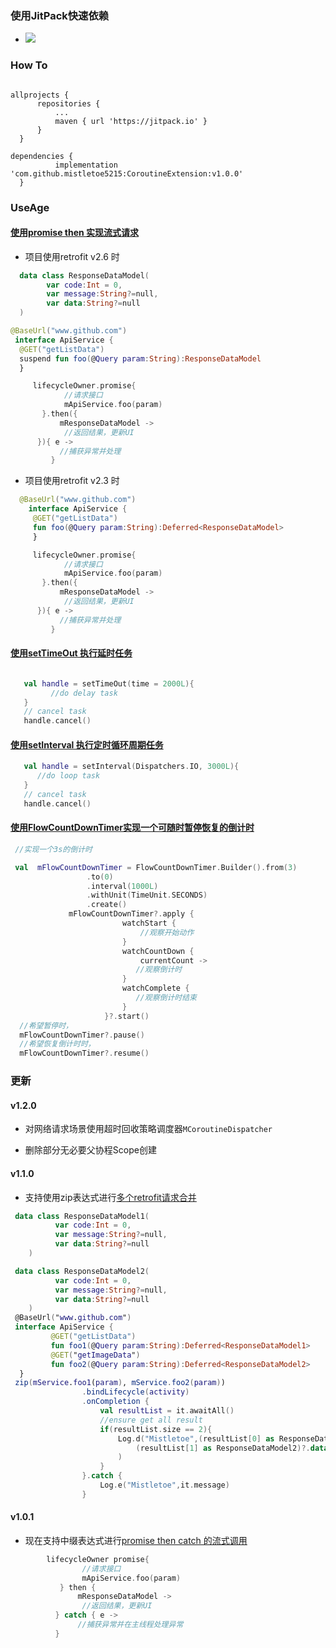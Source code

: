 
### 使用JitPack快速依赖

  - [![](https://jitpack.io/v/mistletoe5215/CoroutineExtension.svg)](https://jitpack.io/#mistletoe5215/CoroutineExtension)
  
### How To 
  ```

 allprojects {
		repositories {
			...
			maven { url 'https://jitpack.io' }
		}
	}
 
dependencies {
	        implementation 'com.github.mistletoe5215:CoroutineExtension:v1.0.0'
	}
 ```  
 ### UseAge
  
  #### [使用promise then 实现流式请求](https://github.com/mistletoe5215/CoroutineExtension/blob/master/CoroutineWrapper/src/main/java/com/mistletoe/coroutinewrapper/CoroutineExtension.kt)
  - 项目使用retrofit v2.6 时
   
  ```kotlin
    data class ResponseDataModel(
          var code:Int = 0,
          var message:String?=null,
          var data:String?=null 
    )
 ```
    
   ```kotlin
  @BaseUrl("www.github.com")
    interface ApiService {
     @GET("getListData")
     suspend fun foo(@Query param:String):ResponseDataModel
     }
  ```

```kotlin
     lifecycleOwner.promise{
            //请求接口
            mApiService.foo(param)
       }.then({
           mResponseDataModel ->
            //返回结果，更新UI
      }){ e ->
           //捕获异常并处理 
         }
```
  - 项目使用retrofit v2.3 时

```kotlin
  @BaseUrl("www.github.com")
    interface ApiService {
     @GET("getListData")
     fun foo(@Query param:String):Deferred<ResponseDataModel>
     }
  ```  
  
```kotlin
     lifecycleOwner.promise{
            //请求接口
            mApiService.foo(param)
       }.then({
           mResponseDataModel ->
            //返回结果，更新UI
      }){ e ->
           //捕获异常并处理 
         }
```  
 #### [使用setTimeOut 执行延时任务](https://github.com/mistletoe5215/CoroutineExtension/blob/master/CoroutineWrapper/src/main/java/com/mistletoe/coroutinewrapper/CoroutineExtension.kt)
 
 ```kotlin

    val handle = setTimeOut(time = 2000L){
          //do delay task
    }
    // cancel task
    handle.cancel()
```
 #### [使用setInterval 执行定时循环周期任务](https://github.com/mistletoe5215/CoroutineExtension/blob/master/CoroutineWrapper/src/main/java/com/mistletoe/coroutinewrapper/CoroutineExtension.kt)
 
 ```kotlin
    val handle = setInterval(Dispatchers.IO, 3000L){
       //do loop task
    }
    // cancel task
    handle.cancel()
```
 
 #### [使用FlowCountDownTimer实现一个可随时暂停恢复的倒计时](https://github.com/mistletoe5215/CoroutineExtension/blob/master/CoroutineWrapper/src/main/java/com/mistletoe/coroutinewrapper/FlowCountDownTimer.kt)
 
 ```kotlin
  //实现一个3s的倒计时
 
  val  mFlowCountDownTimer = FlowCountDownTimer.Builder().from(3)
                  .to(0)
                  .interval(1000L)
                  .withUnit(TimeUnit.SECONDS)
                  .create()
              mFlowCountDownTimer?.apply {
                          watchStart {
                              //观察开始动作
                          }
                          watchCountDown {
                              currentCount ->
                             //观察倒计时
                          }
                          watchComplete {
                             //观察倒计时结束
                          }
                      }?.start()
   //希望暂停时， 
   mFlowCountDownTimer?.pause()
   //希望恢复倒计时时，
   mFlowCountDownTimer?.resume()

``` 

### 更新

  #### v1.2.0
  
  - 对网络请求场景使用超时回收策略调度器`MCoroutineDispatcher`

  - 删除部分无必要父协程Scope创建
  
  #### v1.1.0

  -  支持使用zip表达式进行[多个retrofit请求合并](https://github.com/mistletoe5215/CoroutineExtension/blob/master/CoroutineWrapper/src/main/java/com/mistletoe/coroutinewrapper/FlowExtension.kt)

```kotlin
 data class ResponseDataModel1(
          var code:Int = 0,
          var message:String?=null,
          var data:String?=null
    )

 data class ResponseDataModel2(
          var code:Int = 0,
          var message:String?=null,
          var data:String?=null
    )
 @BaseUrl("www.github.com")
 interface ApiService {
         @GET("getListData")
         fun foo1(@Query param:String):Deferred<ResponseDataModel1>
         @GET("getImageData")
         fun foo2(@Query param:String):Deferred<ResponseDataModel2>
  }
 zip(mService.foo1(param), mService.foo2(param))
                .bindLifecycle(activity)
                .onCompletion {
                    val resultList = it.awaitAll()
                    //ensure get all result
                    if(resultList.size == 2){
                        Log.d("Mistletoe",(resultList[0] as ResponseDataModel1)?.data.toString() +"\n"+
                            (resultList[1] as ResponseDataModel2)?.data.toString()
                        )
                    }
                }.catch {
                    Log.e("Mistletoe",it.message)
                }


```
 #### v1.0.1 
   
 - 现在支持中缀表达式进行[promise then catch 的流式调用](https://github.com/mistletoe5215/CoroutineExtension/blob/master/CoroutineWrapper/src/main/java/com/mistletoe/coroutinewrapper/CoroutineExtension.kt)
 
```kotlin
        lifecycleOwner promise{
                //请求接口
                mApiService.foo(param)
           } then {
               mResponseDataModel ->
                //返回结果，更新UI
          } catch { e ->
               //捕获异常并在主线程处理异常
          }
```